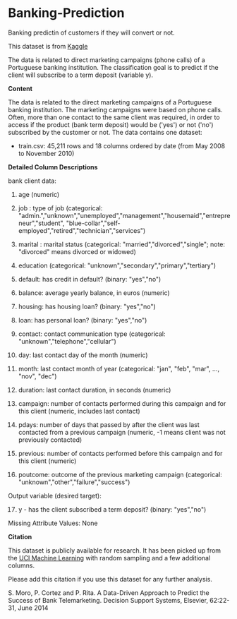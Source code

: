 # Banking-Prediction
Banking  predictin of customers if they will convert or not. 


This dataset is from <a href='https://www.kaggle.com/prakharrathi25/banking-dataset-marketing-targets'>Kaggle</a>



The data is related to direct marketing campaigns (phone calls) of a Portuguese banking institution. The classification goal is to predict if the client will subscribe to a term deposit (variable y).


**Content**

The data is related to the direct marketing campaigns of a Portuguese banking institution. The marketing campaigns were based on phone calls. Often, more than one contact to the same client was required, in order to access if the product (bank term deposit) would be ('yes') or not ('no') subscribed by the customer or not. The data  contains one dataset:
- train.csv: 45,211 rows and 18 columns ordered by date (from May 2008 to November 2010)

**Detailed Column Descriptions**

bank client data:

1.  age (numeric)

2.  job : type of job (categorical: "admin.","unknown","unemployed","management","housemaid","entrepreneur","student",
"blue-collar","self-employed","retired","technician","services")

3.  marital : marital status (categorical: "married","divorced","single"; note: "divorced" means divorced or widowed)

4.  education (categorical: "unknown","secondary","primary","tertiary")

5.  default: has credit in default? (binary: "yes","no")

6.  balance: average yearly balance, in euros (numeric)

7.  housing: has housing loan? (binary: "yes","no")

8.  loan: has personal loan? (binary: "yes","no")

9.  contact: contact communication type (categorical: "unknown","telephone","cellular")

10.  day: last contact day of the month (numeric)

11.  month: last contact month of year (categorical: "jan", "feb", "mar", …, "nov", "dec")

12.  duration: last contact duration, in seconds (numeric)

13.  campaign: number of contacts performed during this campaign and for this client (numeric, includes last contact)

14.  pdays: number of days that passed by after the client was last contacted from a previous campaign (numeric, -1 means client was not previously contacted)

15.  previous: number of contacts performed before this campaign and for this client (numeric)

16.  poutcome: outcome of the previous marketing campaign (categorical: "unknown","other","failure","success")

Output variable (desired target):

17.  y - has the client subscribed a term deposit? (binary: "yes","no")

Missing Attribute Values: None



**Citation**

This dataset is publicly available for research. It has been picked up from the <a href='https://archive.ics.uci.edu/ml/datasets/Bank+Marketing#'>UCI Machine Learning</a> with random sampling and a few additional columns.

Please add this citation if you use this dataset for any further analysis.

S. Moro, P. Cortez and P. Rita. A Data-Driven Approach to Predict the Success of Bank Telemarketing. Decision Support Systems, Elsevier, 62:22-31, June 2014
